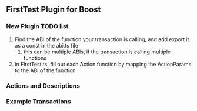 ## FirstTest Plugin for Boost

### New Plugin TODO list

1.  Find the ABI of the function your transaction is calling, and add export it as a const in the abi.ts file
    1.  this can be multiple ABIs, if the transaction is calling multiple functions
2.  in FirstTest.ts, fill out each Action function by mapping the ActionParams to the ABI of the function



### Actions and Descriptions



### Example Transactions